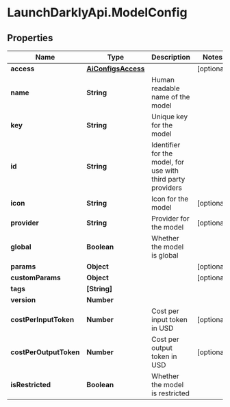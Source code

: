 # LaunchDarklyApi.ModelConfig

## Properties

Name | Type | Description | Notes
------------ | ------------- | ------------- | -------------
**access** | [**AiConfigsAccess**](AiConfigsAccess.md) |  | [optional] 
**name** | **String** | Human readable name of the model | 
**key** | **String** | Unique key for the model | 
**id** | **String** | Identifier for the model, for use with third party providers | 
**icon** | **String** | Icon for the model | [optional] 
**provider** | **String** | Provider for the model | [optional] 
**global** | **Boolean** | Whether the model is global | 
**params** | **Object** |  | [optional] 
**customParams** | **Object** |  | [optional] 
**tags** | **[String]** |  | 
**version** | **Number** |  | 
**costPerInputToken** | **Number** | Cost per input token in USD | [optional] 
**costPerOutputToken** | **Number** | Cost per output token in USD | [optional] 
**isRestricted** | **Boolean** | Whether the model is restricted | 


